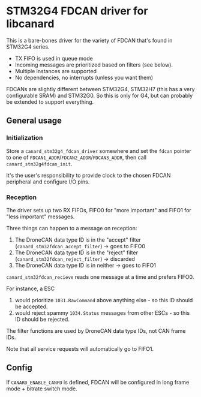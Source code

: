 # STM32G4 FDCAN driver for libcanard

This is a bare-bones driver for the variety of FDCAN that's found in STM32G4 series.

* TX FIFO is used in queue mode
* Incoming messages are prioritized based on filters (see below). 
* Multiple instances are supported
* No dependencies, no interrupts (unless you want them)

FDCANs are slightly different between STM32G4, STM32H7 (this has a very configurable SRAM) and STM32G0. 
So this is only for G4, but can probably be extended to support everything.

## General usage

### Initialization

Store a `canard_stm32g4_fdcan_driver` somewhere and set the `fdcan` pointer 
to one of `FDCAN1_ADDR`/`FDCAN2_ADDR`/`FDCAN3_ADDR`, then
call `canard_stm32g4fdcan_init`.

It's the user's responsibility to provide clock to the chosen FDCAN peripheral and configure I/O pins.

### Reception

The driver sets up two RX FIFOs, FIFO0 for "more important" and FIFO1 for "less important" messages.

Three things can happen to a message on reception:
1. The DroneCAN data type ID is in the "accept" filter (`canard_stm32fdcan_accept_filter`) -> goes to FIFO0
2. The DroneCAN data type ID is in the "reject" filter (`canard_stm32fdcan_reject_filter`) -> discarded
3. The DroneCAN data type ID is in neither -> goes to FIFO1

`canard_stm32fdcan_recieve` reads one message at a time and prefers FIFO0.

For instance, a ESC 
1. would prioritize `1031.RawCommand` above anything else - so this ID should be accepted.
2. would reject spammy `1034.Status` messages from other ESCs - so this ID should be rejected.

The filter functions are used by DroneCAN data type IDs, not CAN frame IDs.

Note that all service requests will automatically go to FIFO1.

## Config

If `CANARD_ENABLE_CANFD` is defined, FDCAN will be configured in long frame mode + bitrate switch mode.
